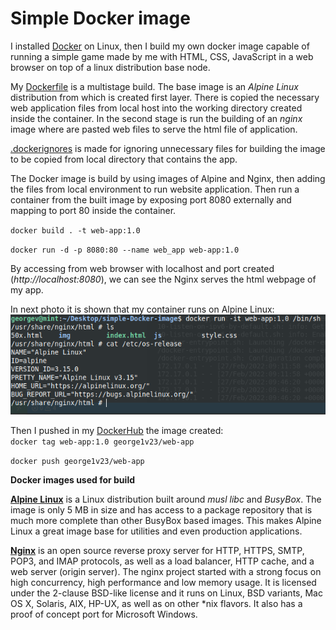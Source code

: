 # Simple Docker image

I installed [Docker](https://www.docker.com/) on Linux, then I build my own docker image capable of running a simple game made by me with HTML, CSS, JavaScript in a web browser on top of a linux distribution base node.

My [Dockerfile](Dockerfile) is a multistage build. The base image is an *Alpine Linux* distribution from which is created first layer. There is copied the necessary web application files from local host into the working directory created inside the container. In the second stage is run the building of an *nginx* image where are pasted web files to serve the html file of application.

[.dockerignores](.dockerignore) is made for ignoring unnecessary files for building the image to be copied from local directory that contains the app.

The Docker image is build by  using images of Alpine and Nginx, then adding the files from local environment to run website application. Then run a container from the built image by exposing port 8080 externally and mapping to port 80 inside the container. </br>

`
docker build . -t web-app:1.0
`

`
docker run -d -p 8080:80 --name web_app web-app:1.0
`

By accessing from web browser with localhost and port created (*http://localhost:8080*), we can see the Nginx serves the html webpage of my app.

In next photo it is shown that my container runs on Alpine Linux:
![running container](Screenshot_running_container.png)


Then I pushed in my [DockerHub](https://hub.docker.com/) the image created:</br>
`
docker tag web-app:1.0 george1v23/web-app
`

`
docker push george1v23/web-app
`

**Docker images used for build**

[**Alpine Linux**](https://alpinelinux.org/) is a Linux distribution built around _musl libc_  and _BusyBox_. The image is only 5 MB in size and has access to a package repository that is much more complete than other BusyBox based images. This makes Alpine Linux a great image base for utilities and even production applications.

[**Nginx**](https://www.nginx.com/) is an open source reverse proxy server for HTTP, HTTPS, SMTP, POP3, and IMAP protocols, as well as a load balancer, HTTP cache, and a web server (origin server). The nginx project started with a strong focus on high concurrency, high performance and low memory usage. It is licensed under the 2-clause BSD-like license and it runs on Linux, BSD variants, Mac OS X, Solaris, AIX, HP-UX, as well as on other *nix flavors. It also has a proof of concept port for Microsoft Windows.
